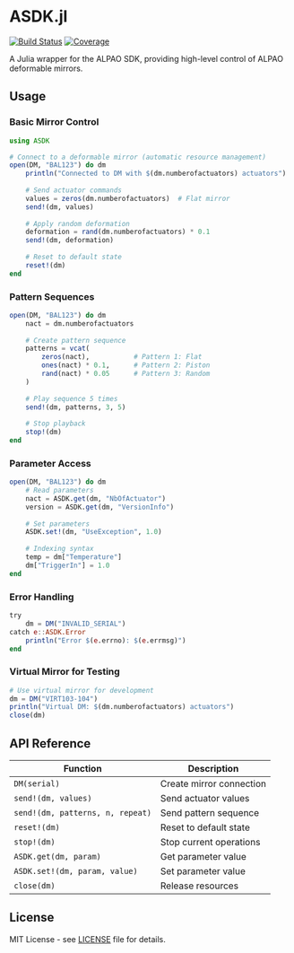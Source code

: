 # ASDK.jl

[![Build Status](https://github.com/yourusername/ASDK.jl/workflows/CI/badge.svg)](https://github.com/yourusername/ASDK.jl/actions)
[![Coverage](https://codecov.io/gh/yourusername/ASDK.jl/branch/main/graph/badge.svg)](https://codecov.io/gh/yourusername/ASDK.jl)

A Julia wrapper for the ALPAO SDK, providing high-level control of ALPAO deformable mirrors.

## Usage

### Basic Mirror Control

```julia
using ASDK

# Connect to a deformable mirror (automatic resource management)
open(DM, "BAL123") do dm
    println("Connected to DM with $(dm.numberofactuators) actuators")
    
    # Send actuator commands
    values = zeros(dm.numberofactuators)  # Flat mirror
    send!(dm, values)
    
    # Apply random deformation
    deformation = rand(dm.numberofactuators) * 0.1
    send!(dm, deformation)
    
    # Reset to default state
    reset!(dm)
end
```

### Pattern Sequences

```julia
open(DM, "BAL123") do dm
    nact = dm.numberofactuators
    
    # Create pattern sequence
    patterns = vcat(
        zeros(nact),           # Pattern 1: Flat
        ones(nact) * 0.1,      # Pattern 2: Piston  
        rand(nact) * 0.05      # Pattern 3: Random
    )
    
    # Play sequence 5 times
    send!(dm, patterns, 3, 5)
    
    # Stop playback
    stop!(dm)
end
```

### Parameter Access

```julia
open(DM, "BAL123") do dm
    # Read parameters
    nact = ASDK.get(dm, "NbOfActuator")
    version = ASDK.get(dm, "VersionInfo")
    
    # Set parameters  
    ASDK.set!(dm, "UseException", 1.0)
    
    # Indexing syntax
    temp = dm["Temperature"]
    dm["TriggerIn"] = 1.0
end
```

### Error Handling

```julia
try
    dm = DM("INVALID_SERIAL")
catch e::ASDK.Error
    println("Error $(e.errno): $(e.errmsg)")
end
```

### Virtual Mirror for Testing

```julia
# Use virtual mirror for development
dm = DM("VIRT103-104")
println("Virtual DM: $(dm.numberofactuators) actuators")
close(dm)
```

## API Reference

| Function | Description |
|----------|-------------|
| `DM(serial)` | Create mirror connection |
| `send!(dm, values)` | Send actuator values |
| `send!(dm, patterns, n, repeat)` | Send pattern sequence |
| `reset!(dm)` | Reset to default state |
| `stop!(dm)` | Stop current operations |
| `ASDK.get(dm, param)` | Get parameter value |
| `ASDK.set!(dm, param, value)` | Set parameter value |
| `close(dm)` | Release resources |

## License

MIT License - see [LICENSE](LICENSE) file for details.
